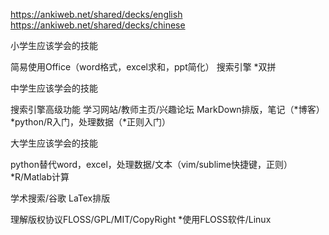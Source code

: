 https://ankiweb.net/shared/decks/english
https://ankiweb.net/shared/decks/chinese




小学生应该学会的技能

简易使用Office（word格式，excel求和，ppt简化）
搜索引擎
*双拼

中学生应该学会的技能

搜索引擎高级功能
学习网站/教师主页/兴趣论坛
MarkDown排版，笔记（*博客）
*python/R入门，处理数据（*正则入门）


大学生应该学会的技能

python替代word，excel，处理数据/文本（vim/sublime快捷键，正则）
*R/Matlab计算

学术搜索/谷歌
LaTex排版

理解版权协议FLOSS/GPL/MIT/CopyRight
*使用FLOSS软件/Linux
